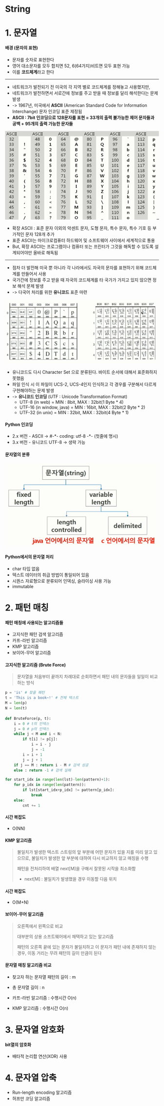 # String

# 1. 문자열

#### 배경 (문자의 표현)

* 문자를 숫자로 표현한다
* 영어 대소문자를 모두 합치면 52, 6(64가지)비트면 모두 표현 가능
* 이를 **코드체계**라고 한다

---

* 네트워크가 발전되기 전 미국의 각 지역 별로 코드체계를 정해놓고 사용했지만,
* 네트워크가 발전하면서 서로간에 정보를 주고 받을 때 정보를 달리 해석한다는 문제 발생
* -> 1967년, 미국에서 **ASCII** (American Standard Code for Information Interchange) 문자 인코딩 표준 제정됨
* **ASCII : 7bit 인코딩으로 128문자를 표현 = 33개의 출력 불가능한 제어 문자들과 공백 + 95개의 출력 가능한 문자들**

![image-20210813103038997](String.assets/image-20210813103038997.png)

* 확장 ASCII : 표준 문자 이외의 악센트 문자, 도형 문자, 특수 문자, 특수 기호 등 부가적인 문자 128개 추가
* 표준 ASCII는 마이크로컴퓨터 하드웨어 및 소프트웨어 사이에서 세계적으로 통용
* But, 확장 ASCII는 프로그램이나 컴퓨터 또는 프린터가 그것을 해독할 수 있도록 설계되어야만 올바로 해독됨

---

* 점차 더 발전해 미국 뿐 아니라 각 나라에서도 자국의 문자를 표현하기 위해 코드체계를 만들어서 사용
* 국가간에 정보를 주고 받을 때 자국의 코드체계를 타 국가가 가지고 있지 않으면 정보 해석 문제 발생 
* -> 다국어 처리를 위한 **유니코드** 표준 마련

![image-20210813104749814](String.assets/image-20210813104749814.png)

* 유니코드도 다시 Character Set 으로 분류된다. 바이트 순서에 대해서 표준화하지 못했음
* 파일 인식 시 이 파일이 UCS-2, UCS-4인지 인식하고 각 경우를 구분해서 다르게 구현해야하는 문제 발생
* -> **유니코드 인코딩** (UTF : Unicode Transformation Format)
  * UTF-8 (in web) = MIN : 8bit, MAX : 32bit(1 Byte * 4)
  * UTF-16 (in window, java) = MIN : 16bit, MAX : 32bit(2 Byte * 2) 
  * UTF-32 (in unix) = MIN : 32bit, MAX : 32bit(4 Byte * 1)

#### Python 인코딩

* 2.x 버전 - ASCII -> #-\*- coding: utf-8 -\*- (첫줄에 명시)
* 3.x 버전 - 유니코드  UTF-8 -> 생략 가능

#### 문자열의 분류

![image-20210813110154424](String.assets/image-20210813110154424.png)

#### Python에서의 문자열 처리

* char 타입 없음
* 텍스트 데이터의 취급 방법이 통일되어 있음
* 시퀀스 자료형으로 분류되어 인덱싱, 슬라이싱 사용 가능
* immutable

# 2. 패턴 매칭

#### 패턴 매칭에 사용되는 알고리즘들

* 고지식한 패턴 검색 알고리즘
* 카프-라빈 알고리즘
* KMP 알고리즘
* 보이어-무어 알고리즘

#### 고지식한 알고리즘 (Brute Force)

> 문자열을 처음부터 끝까지 차례대로 순회하면서 패턴 내의 문자들을 일일이 비교하는 방식

```python
p = 'is' # 찾을 패턴
t = 'This is a book~!' # 전체 텍스트
M = len(p)
N = len(t)

def BruteForce(p, t):
    i = 0 # t의 인덱스
    j = 0 # p의 인덱스
    while j < M and i < N:
        if t[i] != p[j]:
            i = i - j
            j = -1
        i = i + 1
        j = j + 1
    if j == M : return i - M # 검색 성공
    else : return -1 # 검색 실패
```

```python
for start_idx in range(len(lst)-len(pattern)+1):
    for p_idx in range(len(pattern)):
        if lst[start_idx+p_idx] != pattern[p_idx]:
            break
    else:
        cnt += 1
```



#### 시간 복잡도

* O(NN)

#### KMP 알고리즘

> 불일치가 발생한 텍스트 스트링의 앞 부분에 어떤 문자가 있을 지를 미리 알고 있으므로, 불일치가 발생한 앞 부분에 대하여 다시 비교하지 않고 매칭을 수행
>
> 패턴을 전처리하여 배열 next[M]을 구해서 잘못된 시작을 최소화함
>
> * next[M] : 불일치가 발생했을 경우 이동할 다음 위치

#### 시간 복잡도

* O(M+N) 

#### 보이어-무어 알고리즘

> 오른쪽에서 왼쪽으로 비교
>
> 대부분의 상용 소프트웨어에서 채택하고 있는 알고리즘
>
> 패턴의 오른쪽 끝에 있는 문자가 불일치하고 이 문자가 패턴 내에 존재하지 않는 경우, 이동 거리는 무려 패턴의 길이 만큼이 된다

#### 문자열 매칭 알고리즘 비교

* 찾고자 하는 문자열 패턴의 길이 : m

* 총 문자열 길이 : n

* 카프-라빈 알고리즘 : 수행시간 O(n)

* KMP 알고리즘 : 수행시간 O(n)

# 3. 문자열 암호화

#### bit열의 암호화

* 배타적 논리합 연산(XOR) 사용

# 4. 문자열 압축

* Run-length encoding 알고리즘
* 허프만 코딩 알고리즘